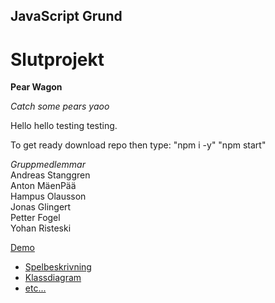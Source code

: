 ## JavaScript Grund
# Slutprojekt

**Pear Wagon**

*Catch some pears yaoo*

Hello hello testing testing.

To get ready download repo then type: 
"npm i -y"
"npm start"

*Gruppmedlemmar*  
Andreas Stanggren  
Anton MäenPää  
Hampus Olausson  
Jonas Glingert  
Petter Fogel  
Yohan Risteski  

[Demo](NETLIFY?)

* [Spelbeskrivning](https://www.google.se)
* [Klassdiagram](https://www.google.se)
* [etc...](https://www.google.se)
